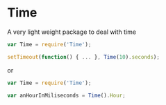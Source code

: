 # Time
A very light weight package to deal with time

```javascript
var Time = require('Time');

setTimeout(function() { ... }, Time(10).seconds);
```

or

```javascript
var Time = require('Time');

var anHourInMiliseconds = Time().Hour;
```

